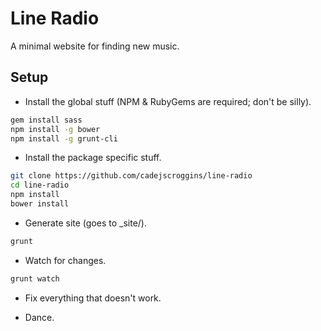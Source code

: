 Line Radio
==========

A minimal website for finding new music.

Setup
-----

* Install the global stuff (NPM & RubyGems are required; don't be silly).
```bash
gem install sass
npm install -g bower
npm install -g grunt-cli
```

* Install the package specific stuff.
```bash
git clone https://github.com/cadejscroggins/line-radio
cd line-radio
npm install
bower install
```

* Generate site (goes to _site/).
```bash
grunt
```

* Watch for changes.
```bash
grunt watch
```

* Fix everything that doesn't work.

* Dance.
